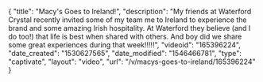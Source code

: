 {
    "title": "Macy's Goes to Ireland!",
    "description": "My friends at Waterford Crystal recently invited some of my team me to Ireland to experience the brand and some amazing Irish hospitality.  At Waterford they believe (and I do too!) that life is best when shared with others.  And boy did we share some great experiences during that week!!!!!",
    "videoid": "165396224",
    "date_created": "1530627565",
    "date_modified": "1546466781",
    "type": "captivate",
    "layout": "video",
    "url": "\/v\/macys-goes-to-ireland\/165396224"
}